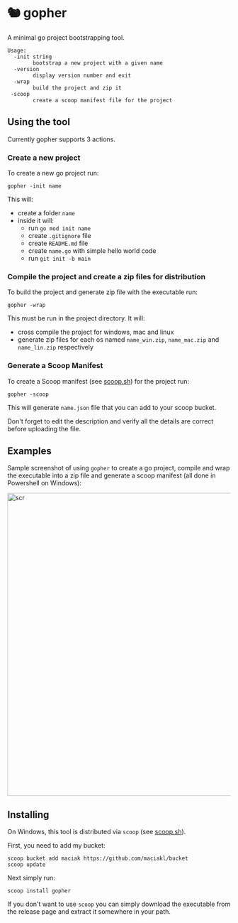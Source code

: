# 🐿 gopher

A minimal go project bootstrapping tool.

    Usage:
      -init string
            bootstrap a new project with a given name
      -version
            display version number and exit
      -wrap
            build the project and zip it
     -scoop
            create a scoop manifest file for the project

## Using the tool

Currently gopher supports 3 actions.

### Create a new project

To create a new go project run:

    gopher -init name

This will:

- create a folder `name`
- inside it will:
  - run `go mod init name`
  - create `.gitignore` file
  - create `README.md` file
  - create `name.go` with simple hello world code
  - run `git init -b main`
 
### Compile the project and create a zip files for distribution

To build the project and generate zip file with the executable run:

    gopher -wrap

This must be run in the project directory. It will:

- cross compile the project for windows, mac and linux
- generate zip files for each os named `name_win.zip`, `name_mac.zip` and `name_lin.zip` respectively


### Generate a Scoop Manifest

To create a Scoop manifest (see [scoop.sh](https://scoop.sh)) for the project run:

    gopher -scoop

This will generate `name.json` file that you can add to your scoop bucket. 

Don't forget to edit the description and verify all the details are correct before uploading the file.

## Examples

Sample screenshot of using `gopher` to create a go project, compile and wrap the executable into a zip file and generate a scoop manifest (all done in Powershell on Windows):

<img width="682" alt="scr" src="https://github.com/maciakl/gopher/assets/189576/8fbf8eea-eff7-41c2-9dec-b4f47ef92ba9">

## Installing

 On Windows, this tool is distributed via `scoop` (see [scoop.sh](https://scoop.sh)).

 First, you need to add my bucket:

    scoop bucket add maciak https://github.com/maciakl/bucket
    scoop update

 Next simply run:
 
    scoop install gopher

If you don't want to use `scoop` you can simply download the executable from the release page and extract it somewhere in your path.

